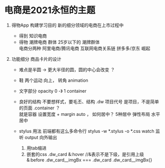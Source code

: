 # 电商是2021永恒的主题

1. 得物App   构建学习目的
    新的细分领域的电商在上市过程中
    - 得到 知识电商
    - 得物 潮牌电商
        群体 25岁以下的 潮牌群体  
    电商分两种    阿里电商/腾讯电商 
    互联网电商关系链
    拼多多/京东 崛起

2. 功能细分  商品卡片的设计
    - 难点是半圆 -> 更大半径的圆，圆的中心会改变  ？
    - 鞋
        两个运动  向上， 转角 animation
    - 文字部分
        opacity 0 -》 1
        container
    - 良好的结构
        不要想样式，要毛丕、结构
        .dw 项目代号 是项目，不是简单的页面
        .container ？  
            就是容器  设置宽度 + margin auto ，
            如何居中？  5种居中
            弹性布局   水平居中
    
    - stylus 用法
        前端都有这么多命令行
        stylus -w *.stylus -o *.css
        watch 监听  output 向外输出
        1. 用tab缩进
        2. 嵌套的css
        .dw_card
            &:hover   //&表示不是下级，是引用上级
            &:before
            .dw_card__imgBx
        ===
        .dw_card .dw_card__imgBx{}







